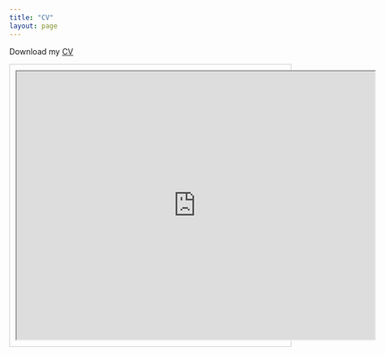 ```yaml
---
title: "CV"
layout: page
---
```


Download my [CV](https://drive.google.com/file/d/1ozOkjjmGgBEcdHR6j0ESj7YyPbjGX1mh/view?usp=share_link)

<div style="border: 1px solid #ccc; padding: 10px;">
<iframe src="https://drive.google.com/file/d/1ozOkjjmGgBEcdHR6j0ESj7YyPbjGX1mh/preview" width="640" height="480"></iframe>
</div>

